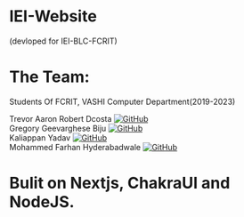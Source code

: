 # IEI-Website
(devloped for IEI-BLC-FCRIT)

# The Team:
Students Of FCRIT, VASHI Computer Department(2019-2023)

Trevor Aaron Robert Dcosta <a href="https://github.com/dcostat04" target="_blank"><img alt="GitHub" src="https://img.shields.io/badge/-GitHub-181717?&style=for-the-badge&logo=GitHub&logoColor=white"/></a><br>
Gregory Geevarghese Biju <a href="https://github.com/gregbg218" target="_blank"><img alt="GitHub" src="https://img.shields.io/badge/-GitHub-181717?&style=for-the-badge&logo=GitHub&logoColor=white"/></a><br>
Kaliappan Yadav <a href="https://github.com/kaliappan01" target="_blank"><img alt="GitHub" src="https://img.shields.io/badge/-GitHub-181717?&style=for-the-badge&logo=GitHub&logoColor=white"/></a><br>
Mohammed Farhan Hyderabadwale <a href="https://github.com/	Farhan-hyd" target="_blank"><img alt="GitHub" src="https://img.shields.io/badge/-GitHub-181717?&style=for-the-badge&logo=GitHub&logoColor=white"/></a><br>

# Bulit on Nextjs, ChakraUI and NodeJS.
